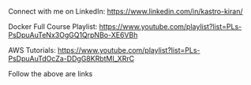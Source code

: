 Connect with me on LinkedIn: https://www.linkedin.com/in/kastro-kiran/

Docker Full Course Playlist: https://www.youtube.com/playlist?list=PLs-PsDpuAuTeNx3OgGQ1QrpNBo-XE6VBh

AWS Tutorials: https://www.youtube.com/playlist?list=PLs-PsDpuAuTdOcZa-DDgG8KRbtMI_XRrC

Follow the above are links
